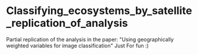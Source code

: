 # Classifying_ecosystems_by_satellite_replication_of_analysis

Partial replication of the analysis in the paper:
"Using geographically weighted variables for image classification"
Just For fun :)

